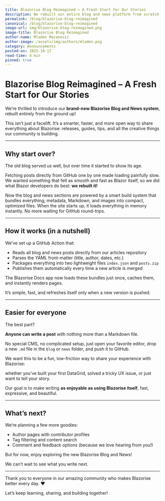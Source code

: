 ```yaml
---
title: Blazorise Blog Reimagined – A Fresh Start for Our Stories
description: We rebuilt our entire blog and news platform from scratch! Learn how the new system makes it easier for everyone to write, share, and collaborate on Blazorise stories and updates.
permalink: /blog/blazorise-blog-reimagined
canonical: /blog/blazorise-blog-reimagined
image-url: img/blazorise-blog-reimagined.png
image-title: Blazorise Blog Reimagined
author-name: Mladen Macanović
author-image: /assets/img/authors/mladen.png
category: Announcements
posted-on: 2025-10-17
read-time: 4 min
pinned: true
---
```


# Blazorise Blog Reimagined – A Fresh Start for Our Stories

We’re thrilled to introduce our **brand-new Blazorise Blog and News system**, rebuilt entirely from the ground up!

This isn’t just a facelift. It’s a smarter, faster, and more open way to share everything about Blazorise: releases, guides, tips, and all the creative things our community is building.

---

## Why start over?

The old blog served us well, but over time it started to show its age.

Fetching posts directly from GitHub one by one made loading painfully slow. We wanted something that felt as smooth and fast as Blazor itself, so we did what Blazor developers do best: **we rebuilt it!**

Now the blog and news sections are powered by a smart build system that bundles everything; metadata, Markdown, and images into compact, optimized files. When the site starts up, it loads everything in memory instantly. No more waiting for GitHub round-trips.

---

## How it works (in a nutshell)

We’ve set up a GitHub Action that:

- Reads all blog and news posts directly from our articles repository
- Parses the YAML front-matter (title, author, dates, etc.)
- Packages everything into two lightweight files `index.json` and `posts.zip`
- Publishes them automatically every time a new article is merged

The Blazorise Docs app now loads these bundles just once, caches them, and instantly renders pages.

It’s simple, fast, and refreshes itself only when a new version is pushed.

---

## Easier for everyone

The best part?

**Anyone can write a post** with nothing more than a Markdown file.

No special CMS, no complicated setup, just open your favorite editor, drop a new `.md` file in the `blog` or `news` folder, and push it to GitHub.

We want this to be a fun, low-friction way to share your experience with Blazorise:

whether you’ve built your first DataGrid, solved a tricky UX issue, or just want to tell your story.

Our goal is to make writing **as enjoyable as using Blazorise itself**, fast, expressive, and beautiful.

---

## What’s next?

We’re planning a few more goodies:

- Author pages with contributor profiles
- Tag filtering and content search
- Comment and feedback options (because we love hearing from you!)

But for now, enjoy exploring the new Blazorise Blog and News!

We can’t wait to see what you write next.

---

Thank you to everyone in our amazing community who makes Blazorise better every day. ❤️

Let’s keep learning, sharing, and building together!